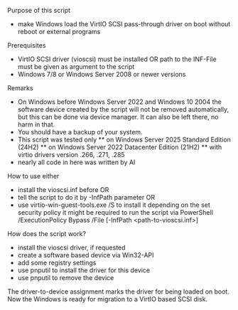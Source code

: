 Purpose of this script
* make Windows load the VirtIO SCSI pass-through driver on boot without reboot or external programs

Prerequisites
* VirtIO SCSI driver (vioscsi) must be installed OR path to the INF-File must be given as argument to the script
* Windows 7/8 or Windows Server 2008 or newer versions

Remarks
* On Windows before Windows Server 2022 and Windows 10 2004 the software device created by the script will not be removed automatically, but this can be done via device manager. It can also be left there, no harm in that.
* You should have a backup of your system.
* This script was tested only 
** on Windows Server 2025 Standard Edition (24H2)
** on Windows Server 2022 Datacenter Edition (21H2)
** with virtio drivers version .266, .271, .285
* nearly all code in here was written by AI

How to use
either 
* install the vioscsi.inf before OR
* tell the script to do it by -InfPath parameter OR
* use virtio-win-guest-tools.exe /S to install it
depending on the set security policy it might be required to run the script via
PowerShell /ExecutionPolicy Bypass /File <path-to-this-script-file> [-InfPath <path-to-vioscsi.inf>]

How does the script work?
* install the vioscsi driver, if requested
* create a software based device via Win32-API
* add some registry settings
* use pnputil to install the driver for this device
* use pnputil to remove the device
  
The driver-to-device assignment marks the driver for being loaded on boot.
Now the Windows is ready for migration to a VirtIO based SCSI disk.
